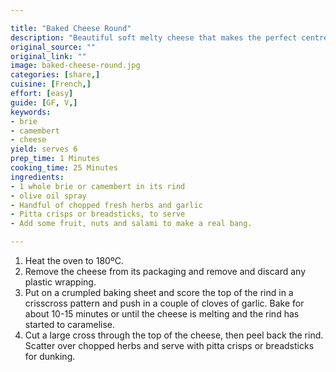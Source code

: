 ```yaml
---

title: "Baked Cheese Round"
description: "Beautiful soft melty cheese that makes the perfect centrepiece for a proper cheese board"
original_source: ""
original_link: ""
image: baked-cheese-round.jpg
categories: [share,]
cuisine: [French,]
effort: [easy]
guide: [GF, V,]
keywords:
- brie
- camembert
- cheese
yield: serves 6
prep_time: 1 Minutes
cooking_time: 25 Minutes
ingredients:
- 1 whole brie or camembert in its rind
- olive oil spray
- Handful of chopped fresh herbs and garlic
- Pitta crisps or breadsticks, to serve
- Add some fruit, nuts and salami to make a real bang.

---
```


1. Heat the oven to 180ºC.
2. Remove the cheese from its packaging and remove and discard any plastic wrapping.
3. Put on a crumpled baking sheet and score the top of the rind in a crisscross pattern and push in a couple of cloves of garlic. Bake for about 10-15 minutes or until the cheese is melting and the rind has started to caramelise.
4. Cut a large cross through the top of the cheese, then peel back the rind. Scatter over chopped herbs and serve with pitta crisps or breadsticks for dunking.
